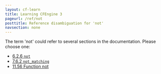 ```yaml
---
layout: cf-learn
title: Learning CFEngine 3
pageurl: /ref/not
posttitle: Reference disambiguation for 'not'
navsection: none
---
```


The term 'not' could refer to several sections in the documentation. Please choose one:

- [6.2.6 <code>not</code>](https://cfengine.com/manuals/cf3-reference#not-in-classes)
- [7.6.2 <code>not_matching</code>](https://cfengine.com/manuals/cf3-reference#not_matching-in-delete_lines)
- [11.56 Function not](https://cfengine.com/manuals/cf3-reference#Function-not)
